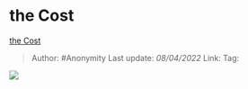 #  the Cost
 [the Cost](https://zhuanlan.zhihu.com/p/492800664)

> Author: #Anonymity
> Last update: *08/04/2022*
> Link:
> Tag:

![](https://pic3.zhimg.com/v2-13e1615ee14d6437515e24daa68d577a_b.jpg)
